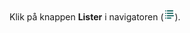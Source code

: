 <!-- markdownlint-disable-file MD041 -->
Klik på knappen **Lister** i navigatoren (![icon][img1]).

<!-- Referenced images -->
[img1]: ../../../../../../common/icons/nav-admin-lists-active.png
